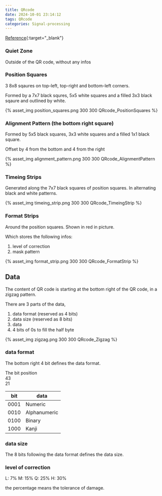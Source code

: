 ```yaml
---
title: QRcode
date: 2024-10-01 23:14:12
tags: QRcode
categories: Signal-processing
---
```


[Reference](https://www.youtube.com/watch?v=w5ebcowAJD8){:target="\_blank"}

### Quiet Zone

Outside of the QR code, without any infos

### Position Squares

3 8x8 sqaures on top-left, top-right and bottom-left corners.

Formed by a 7x7 black squres, 5x5 white squares and a filled 3x3 black sqaure and outlined by white.

{% asset_img position_squares.png 300 300 QRcode_PositionSquares %}

### Alignment Pattern (the bottom right square)

Formed by 5x5 black squares, 3x3 white squares and a filled 1x1 black square.

Offset by 4 from the bottom and 4 from the right

{% asset_img alignment_pattern.png 300 300 QRcode_AlignmentPattern %}

### Timeing Strips

Generated along the 7x7 black squares of position squares. In alternating black and white patterns.

{% asset_img timeing_strip.png 300 300 QRcode_TimeingStrip %}

### Format Strips

Around the position squares. Shown in red in picture.

Which stores the following infos:

1. level of correction
2. mask pattern

{% asset_img format_strip.png 300 300 QRcode_FormatStrip %}

## Data

The content of QR code is starting at the bottom right of the QR code, in a zigzag pattern.

There are 3 parts of the data,

1. data format (reserved as 4 bits)
2. data size (reserved as 8 bits)
3. data
4. 4 bits of 0s to fill the half byte

{% asset_img zigzag.png 300 300 QRcode_Zigzag %}

### data format

The bottom right 4 bit defines the data format.

The bit position \
43\
21

| bit  | data         |
| ---- | ------------ |
| 0001 | Numeric      |
| 0010 | Alphanumeric |
| 0100 | Binary       |
| 1000 | Kanji        |

### data size

The 8 bits following the data format defines the data size.

### level of correction

L: 7%
M: 15%
Q: 25%
H: 30%

the percentage means the tolerance of damage.
